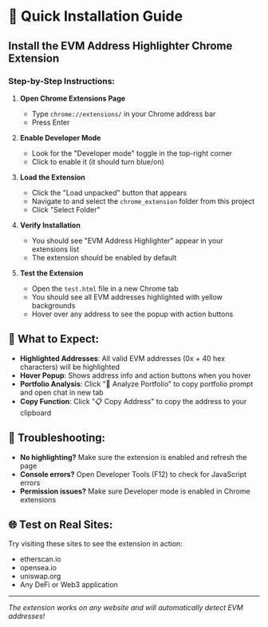 # 🚀 Quick Installation Guide

## Install the EVM Address Highlighter Chrome Extension

### Step-by-Step Instructions:

1. **Open Chrome Extensions Page**
   - Type `chrome://extensions/` in your Chrome address bar
   - Press Enter

2. **Enable Developer Mode**
   - Look for the "Developer mode" toggle in the top-right corner
   - Click to enable it (it should turn blue/on)

3. **Load the Extension**
   - Click the "Load unpacked" button that appears
   - Navigate to and select the `chrome_extension` folder from this project
   - Click "Select Folder"

4. **Verify Installation**
   - You should see "EVM Address Highlighter" appear in your extensions list
   - The extension should be enabled by default

5. **Test the Extension**
   - Open the `test.html` file in a new Chrome tab
   - You should see all EVM addresses highlighted with yellow backgrounds
   - Hover over any address to see the popup with action buttons

## 🎯 What to Expect:

- **Highlighted Addresses**: All valid EVM addresses (0x + 40 hex characters) will be highlighted
- **Hover Popup**: Shows address info and action buttons when you hover
- **Portfolio Analysis**: Click "🚀 Analyze Portfolio" to copy portfolio prompt and open chat in new tab
- **Copy Function**: Click "📋 Copy Address" to copy the address to your clipboard

## 🔧 Troubleshooting:

- **No highlighting?** Make sure the extension is enabled and refresh the page
- **Console errors?** Open Developer Tools (F12) to check for JavaScript errors
- **Permission issues?** Make sure Developer mode is enabled in Chrome extensions

## 🌐 Test on Real Sites:

Try visiting these sites to see the extension in action:
- etherscan.io
- opensea.io  
- uniswap.org
- Any DeFi or Web3 application

---

*The extension works on any website and will automatically detect EVM addresses!*
